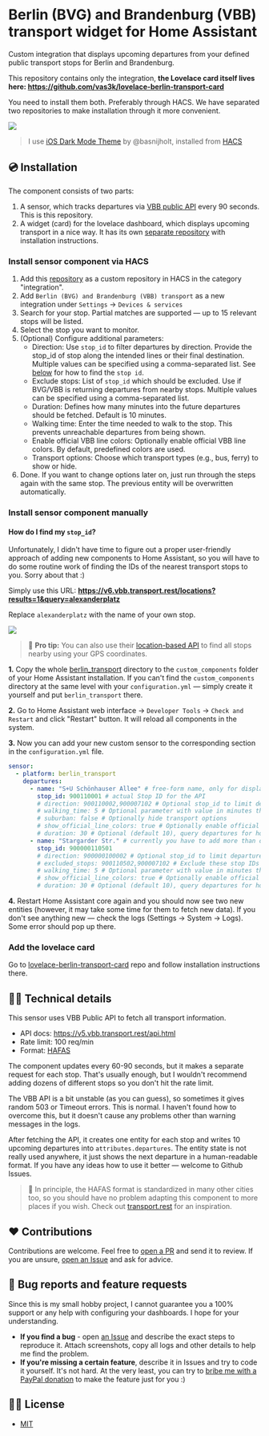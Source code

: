 # Berlin (BVG) and Brandenburg (VBB) transport widget for Home Assistant

Custom integration that displays upcoming departures from your defined public transport stops for Berlin and Brandenburg.

This repository contains only the integration, **the Lovelace card itself lives here: https://github.com/vas3k/lovelace-berlin-transport-card**

You need to install them both. Preferably through HACS. We have separated two repositories to make installation through it more convenient.

![](./docs/screenshots/timetable-card.jpg)

> I use [iOS Dark Mode Theme](https://github.com/basnijholt/lovelace-ios-dark-mode-theme) by @basnijholt, installed from [HACS](https://hacs.xyz/)

## 💿 Installation

The component consists of two parts:

1. A sensor, which tracks departures via [VBB public API](https://v6.vbb.transport.rest/api.html#get-stopsiddepartures) every 90 seconds. This is this repository.
2. A widget (card) for the lovelace dashboard, which displays upcoming transport in a nice way. It has its own [separate repository](https://github.com/vas3k/lovelace-berlin-transport-card) with installation instructions.

### Install sensor component via HACS

1. Add this [repository](https://github.com/vas3k/home-assistant-berlin-transport) as a custom repository in HACS in the category "integration".
1. Add `Berlin (BVG) and Brandenburg (VBB) transport` as a new integration under `Settings` -> `Devices & services`  
1. Search for your stop. Partial matches are supported — up to 15 relevant stops will be listed.
1. Select the stop you want to monitor.
1. (Optional) Configure additional parameters:
    - Direction: Use `stop_id` to filter departures by direction. Provide the stop_id of stop along the intended lines or their final destination. Multiple values can be specified using a comma-separated list. See [below](#how-do-i-find-my-stop_id) for how to find the `stop id`.
    - Exclude stops: List of `stop_id` which should be excluded. Use if BVG/VBB is returning departures from nearby stops. Multiple values can be specified using a comma-separated list.
    - Duration: Defines how many minutes into the future departures should be fetched. Default is 10 minutes.
    - Walking time: Enter the time needed to walk to the stop. This prevents unreachable departures from being shown.
    - Enable official VBB line colors: Optionally enable official VBB line colors. By default, predefined colors are used.
    - Transport options: Choose which transport types (e.g., bus, ferry) to show or hide.
1. Done. If you want to change options later on, just run through the steps again with the same stop. The previous entity will be overwritten automatically.

### Install sensor component manually

#### How do I find my `stop_id`?

Unfortunately, I didn't have time to figure out a proper user-friendly approach of adding new components to Home Assistant, so you will have to do some routine work of finding the IDs of the nearest transport stops to you. Sorry about that :)

Simply use this URL: **https://v6.vbb.transport.rest/locations?results=1&query=alexanderplatz**

Replace `alexanderplatz` with the name of your own stop.

![](./docs/screenshots/stop-id-api.jpg)

> 🧐 **Pro tip:**
> You can also use their [location-based API](https://v6.vbb.transport.rest/api.html#get-stopsnearby) to find all stops nearby using your GPS coordinates.

**1.** Copy the whole [berlin_transport](./custom_components/) directory to the `custom_components` folder of your Home Assistant installation. If you can't find the `custom_components` directory at the same level with your `configuration.yml` — simply create it yourself and put `berlin_transport` there.

**2.** Go to Home Assistant web interface -> `Developer Tools` -> `Check and Restart` and click "Restart" button. It will reload all components in the system.

**3.** Now you can add your new custom sensor to the corresponding section in the `configuration.yml` file.

```yaml
sensor:
  - platform: berlin_transport
    departures:
      - name: "S+U Schönhauser Allee" # free-form name, only for display purposes
        stop_id: 900110001 # actual Stop ID for the API
        # direction: 900110002,900007102 # Optional stop_id to limit departures for a specific direction (same URL as to find the stop_id), multiple Values can be specified using a comma separated list
        # walking_time: 5 # Optional parameter with value in minutes that hides transport closer than N minutes
        # suburban: false # Optionally hide transport options
        # show_official_line_colors: true # Optionally enable official VBB line colors. By default predefined colors will be used.
        # duration: 30 # Optional (default 10), query departures for how many minutes from now?
      - name: "Stargarder Str." # currently you have to add more than one stop to track
        stop_id: 900000110501
        # direction: 900000100002 # Optional stop_id to limit departures for a specific direction (same URL as to find the stop_id), multiple Values can be specified using a comma separated list
        # excluded_stops: 900110502,900007102 # Exclude these stop IDs from the departures, duplicate departures may be shown for nearby stations
        # walking_time: 5 # Optional parameter with value in minutes that hide transport closer than N minutes
        # show_official_line_colors: true # Optionally enable official VBB line colors. By default predefined colors will be used.
        # duration: 30 # Optional (default 10), query departures for how many minutes from now?
```

**4.** Restart Home Assistant core again and you should now see two new entities (however, it may take some time for them to fetch new data). If you don't see anything new — check the logs (Settings -> System -> Logs). Some error should pop up there.

### Add the lovelace card

Go to [lovelace-berlin-transport-card](https://github.com/vas3k/lovelace-berlin-transport-card) repo and follow installation instructions there.

## 👩‍💻 Technical details

This sensor uses VBB Public API to fetch all transport information.

- API docs: https://v5.vbb.transport.rest/api.html
- Rate limit: 100 req/min
- Format: [HAFAS](https://github.com/public-transport/hafas-client)

The component updates every 60-90 seconds, but it makes a separate request for each stop. That's usually enough, but I wouldn't recommend adding dozens of different stops so you don't hit the rate limit.

The VBB API is a bit unstable (as you can guess), so sometimes it gives random 503 or Timeout errors. This is normal. I haven't found how to overcome this, but it doesn't cause any problems other than warning messages in the logs.

After fetching the API, it creates one entity for each stop and writes 10 upcoming departures into `attributes.departures`. The entity state is not really used anywhere, it just shows the next departure in a human-readable format. If you have any ideas how to use it better — welcome to Github Issues.

> 🤔
> In principle, the HAFAS format is standardized in many other cities too, so you should have no problem adapting this component to more places if you wish. Check out [transport.rest](https://transport.rest/) for an inspiration.

## ❤️ Contributions

Contributions are welcome. Feel free to [open a PR](https://github.com/vas3k/home-assistant-berlin-transport/pulls) and send it to review. If you are unsure, [open an Issue](https://github.com/vas3k/home-assistant-berlin-transport/issues) and ask for advice.

## 🐛 Bug reports and feature requests

Since this is my small hobby project, I cannot guarantee you a 100% support or any help with configuring your dashboards. I hope for your understanding.

- **If you find a bug** - open [an Issue](https://github.com/vas3k/home-assistant-berlin-transport/issues) and describe the exact steps to reproduce it. Attach screenshots, copy all logs and other details to help me find the problem.
- **If you're missing a certain feature**, describe it in Issues and try to code it yourself. It's not hard. At the very least, you can try to [bribe me with a PayPal donation](https://www.paypal.com/paypalme/vas3kcom) to make the feature just for you :)

## 👮‍♀️ License

- [MIT](./LICENSE.md)
